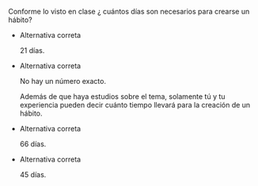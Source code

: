 Conforme lo visto en clase ¿ cuántos días son necesarios para crearse un hábito?

- Alternativa correta
    
    21 días.
    
- Alternativa correta
    
    No hay un número exacto.
    
    Además de que haya estudios sobre el tema, solamente tú y tu experiencia pueden decir cuánto tiempo llevará para la creación de un hábito.
    
- Alternativa correta
    
    66 días.
    
- Alternativa correta
    
    45 días.